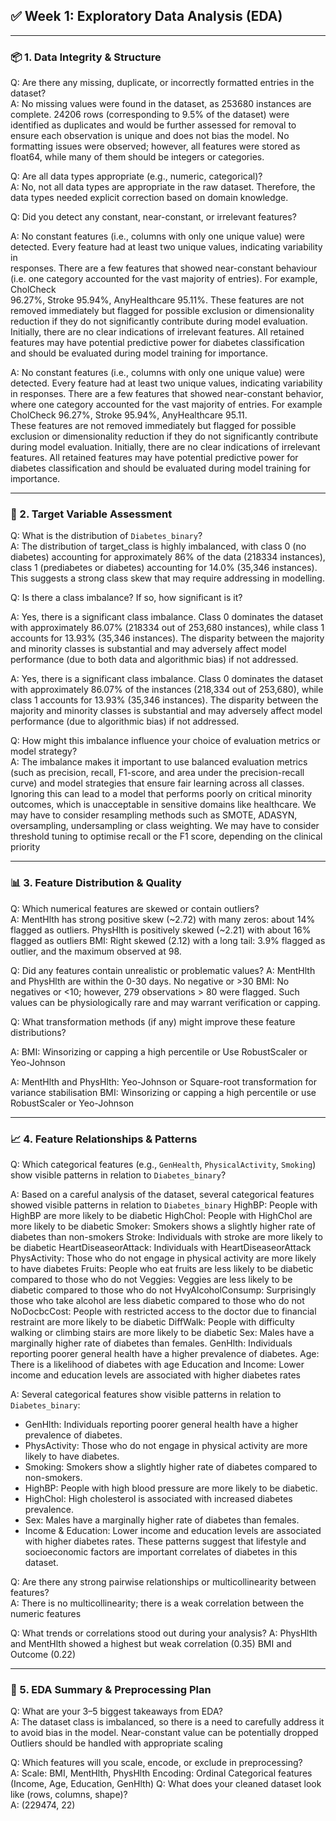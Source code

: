 ## ✅ Week 1: Exploratory Data Analysis (EDA)

---
### 📦 1. Data Integrity & Structure

Q: Are there any missing, duplicate, or incorrectly formatted entries in the dataset?  
A: No missing values were found in the dataset, as 253680 instances are complete.
   24206 rows (corresponding to 9.5% of the dataset) were identified as duplicates and would be further assessed for removal to ensure each observation is 
   unique and does not bias the model.
   No formatting issues were observed; however, all features were stored as float64, while many of them should be integers or categories.
    
Q: Are all data types appropriate (e.g., numeric, categorical)?  
A: No, not all data types are appropriate in the raw dataset. Therefore, the data types needed explicit correction based on domain knowledge.

Q: Did you detect any constant, near-constant, or irrelevant features?  

A: No constant features (i.e., columns with only one unique value) were detected. Every feature had at least two unique values, indicating variability in   
   responses.
   There are a few features that showed near-constant behaviour (i.e. one category accounted for the vast majority of entries). For example, CholCheck                       
   96.27%, Stroke 95.94%, AnyHealthcare 95.11%. These features are not removed immediately but flagged for possible exclusion or dimensionality reduction if 
   they do not significantly contribute during model evaluation.
   Initially, there are no clear indications of irrelevant features. All retained features may have potential predictive power for diabetes classification      
   and should be evaluated during model training for importance.

A: No constant features (i.e., columns with only one unique value) were detected. Every feature had at least two unique values, indicating variability     in responses.
   There are a few features that showed near-constant behavior, where one category accounted for the vast majority of entries. For example CholCheck                   96.27%, Stroke 95.94%, AnyHealthcare 95.11.      
These features are not removed immediately but flagged for possible exclusion or dimensionality reduction if they do not significantly contribute during model evaluation.
Initially, there are no clear indications of irrelevant features. All retained features may have potential predictive power for diabetes classification and should be evaluated during model training for importance.


---
### 🎯 2. Target Variable Assessment 

Q: What is the distribution of `Diabetes_binary`?  
A: The distribution of target_class is highly imbalanced, with class 0 (no diabetes) accounting for approximately 86% of the data (218334 instances), class 1 (prediabetes or diabetes) accounting for 14.0% (35,346 instances). This suggests a strong class skew that may require addressing in modelling.

Q: Is there a class imbalance? If so, how significant is it?  

A: Yes, there is a significant class imbalance. Class 0 dominates the dataset with approximately 86.07% (218334 out of 253,680 instances), while class 1 accounts for 13.93% (35,346 instances). The disparity between the majority and minority classes is substantial and may adversely affect model performance (due to both data and algorithmic bias) if not addressed.

A: Yes, there is a significant class imbalance. Class 0 dominates the dataset with approximately 86.07% of the instances (218,334 out of 253,680), while class 1 accounts for 13.93% (35,346 instances). The disparity between the majority and minority classes is substantial and may adversely affect model performance (due to algorithmic bias) if not addressed.


Q: How might this imbalance influence your choice of evaluation metrics or model strategy?  
A: The imbalance makes it important to use balanced evaluation metrics (such as precision, recall, F1-score, and area under the precision-recall curve) and model strategies that ensure fair learning across all classes. Ignoring this can lead to a model that performs poorly on critical minority outcomes, which is unacceptable in sensitive domains like healthcare.
We may have to consider resampling methods such as SMOTE, ADASYN, oversampling, undersampling or class weighting.
We may have to consider threshold tuning to optimise recall or the F1 score, depending on the clinical priority

---
### 📊 3. Feature Distribution & Quality

Q: Which numerical features are skewed or contain outliers?  
A:  MentHlth has strong positive skew (~2.72) with many zeros: about 14% flagged as outliers.
    PhysHlth is positively skewed (~2.21) with about 16% flagged as outliers
    BMI: Right skewed (2.12) with a long tail: 3.9% flagged as outlier, and the maximum observed at 98.
    
Q: Did any features contain unrealistic or problematic values?
A:  MentHlth and PhysHlth are within the 0-30 days. No negative or >30
    BMI: No negatives or <10; however, 279 observations > 80 were flagged. Such values can be physiologically rare and may warrant verification or capping.
    
Q: What transformation methods (if any) might improve these feature distributions?  

A:  BMI: Winsorizing or capping a high percentile or Use RobustScaler or Yeo-Johnson 

A:  MentHlth and PhysHlth: Yeo-Johnson or Square-root transformation for variance stabilisation
    BMI: Winsorizing or capping a high percentile or use RobustScaler or Yeo-Johnson 


---
### 📈 4. Feature Relationships & Patterns

Q: Which categorical features (e.g., `GenHealth`, `PhysicalActivity`, `Smoking`) show visible patterns in relation to `Diabetes_binary`?  

A: Based on a careful analysis of the dataset, several categorical features showed visible patterns in relation to `Diabetes_binary`
HighBP: People with HighBP are more likely to be diabetic
HighChol: People with HighChol are more likely to be diabetic
Smoker: Smokers shows a slightly higher rate of diabetes than non-smokers
Stroke: Individuals with stroke are more likely to be diabetic
HeartDiseaseorAttack: Individuals with HeartDiseaseorAttack
PhysActivity: Those who do not engage in physical activity are more likely to have diabetes
Fruits: People who eat fruits are less likely to be diabetic compared to those who do not
Veggies: Veggies are less likely to be diabetic compared to those who do not
HvyAlcoholConsump: Surprisingly those who take alcohol are less diabetic compared to those who do not
NoDocbcCost: People with restricted access to the doctor due to financial restraint are more likely to be diabetic
DiffWalk: People with difficulty walking or climbing stairs are more likely to be diabetic
Sex: Males have a marginally higher rate of diabetes than females.
GenHlth: Individuals reporting poorer general health have a higher prevalence of diabetes.
Age: There is a likelihood of diabetes with age
Education and Income: Lower income and education levels are associated with higher diabetes rates

A: Several categorical features show visible patterns in relation to `Diabetes_binary`:
   - GenHlth: Individuals reporting poorer general health have a higher prevalence of diabetes.
   - PhysActivity: Those who do not engage in physical activity are more likely to have diabetes.
   - Smoking: Smokers show a slightly higher rate of diabetes compared to non-smokers.
   - HighBP: People with high blood pressure are more likely to be diabetic.
   - HighChol: High cholesterol is associated with increased diabetes prevalence.
   - Sex: Males have a marginally higher rate of diabetes than females.
   - Income & Education: Lower income and education levels are associated with higher diabetes rates.
   These patterns suggest that lifestyle and socioeconomic factors are important correlates of diabetes in this dataset.


Q: Are there any strong pairwise relationships or multicollinearity between features?  
A:  There is no multicollinearity; there is a weak correlation between the numeric features

Q: What trends or correlations stood out during your analysis?
A:  PhysHlth and MentHlth showed a highest but weak correlation (0.35)
    BMI and Outcome (0.22)

---
### 🧰 5. EDA Summary & Preprocessing Plan

Q: What are your 3–5 biggest takeaways from EDA?  
A:  The dataset class is imbalanced, so there is a need to carefully address it to avoid bias in the model.
    Near-constant value can be potentially dropped
    Outliers should be handled with appropriate scaling

Q: Which features will you scale, encode, or exclude in preprocessing?  
A:  Scale: BMI, MentHlth, PhysHlth
Encoding: Ordinal Categorical features (Income, Age, Education, GenHlth)
Q: What does your cleaned dataset look like (rows, columns, shape)?  
A:  (229474, 22)

